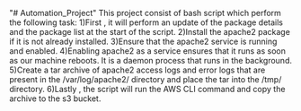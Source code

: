 "# Automation_Project" 
This project consist of bash script which perform the following task:
1)First , it will perform an update of the package details and the package list at the start of the script.
2)Install the apache2 package if it is not already installed. 
3)Ensure that the apache2 service is running and enabled.
4)Enabling apache2 as a service ensures that it runs as soon as our machine reboots. It is a daemon process that runs in the background.
5)Create a tar archive of apache2 access logs and error logs that are present in the /var/log/apache2/ directory and place the tar into the /tmp/ directory.
6)Lastly , the script will run the AWS CLI command and copy the archive to the s3 bucket. 
